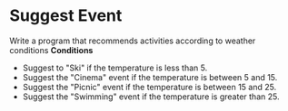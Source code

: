 # Suggest Event
Write a program that recommends activities according to weather conditions
**Conditions**  
- Suggest to "Ski" if the temperature is less than 5.
- Suggest the "Cinema" event if the temperature is between 5 and 15.
- Suggest the "Picnic" event if the temperature is between 15 and 25.
- Suggest the "Swimming" event if the temperature is greater than 25.
